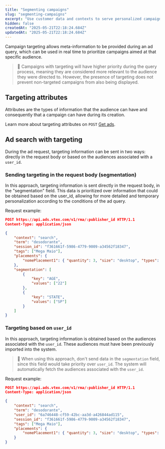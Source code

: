 ```yaml
---
title: "Segmenting campaigns"
slug: "segmenting-campaigns"
excerpt: "Use customer data and contexts to serve personalized campaigns through VTEX Ads API."
hidden: false
createdAt: "2025-05-21T22:18:24.684Z"
updatedAt: "2025-05-21T22:18:24.684Z"
---
```


Campaign targeting allows meta-information to be provided during an ad query, which can be used in real time to prioritize campaigns aimed at that specific audience.

> 🚧 Campaigns with targeting will have higher priority during the query process, meaning they are considered more relevant to the audience they were directed to. However, the presence of targeting does not prevent non-targeted campaigns from also being displayed.

## Targeting attributes

Attributes are the types of information that the audience can have and consequently that a campaign can have during its creation.

Learn more about targeting attributes on `POST` [Get ads](https://developers.vtex.com/docs/api-reference/vtex-ads-api#post-/v1/rma/-publisher_id-).

## Ad search with targeting

During the ad request, targeting information can be sent in two ways: directly in the request body or based on the audiences associated with a `user_id`.

### Sending targeting in the request body (segmentation)

In this approach, targeting information is sent directly in the request body, in the "segmentation" field. This data is prioritized over information that could be obtained based on the user_id, allowing for more detailed and temporary personalization according to the conditions of the ad query.

Request example:

```json
POST https://api.ads.vtex.com/v1/rma/:publisher_id HTTP/1.1
Content-Type: application/json

{
    "context": "search",
    "term": "desodorante",
    "session_id": "f361661f-5986-4779-9009-a34562f18347",
    "tags": ["Mega Maio"],
    "placements": {
        "nomePlacement1": { "quantity": 3, "size": "desktop", "types": ["banner"] }
    },
    "segmentation": [
        {
            "key": "AGE",
            "values": ["22"]
        },
        {
            "key": "STATE",
            "values": ["SP"]
        }
    ]
}
```

### Targeting based on `user_id`

In this approach, targeting information is obtained based on the audiences associated with the `user_id`. These audiences must have been previously imported into the system.

> 🚧 When using this approach, don't send data in the `segmentation` field, since this field would take priority over `user_id`. The system will automatically fetch the audiences associated with the `user_id`.

Request example:

```json
POST https://api.ads.vtex.com/v1/rma/:publisher_id HTTP/1.1
Content-Type: application/json

{
    "context": "search",
    "term": "desodorante",
    "user_id": "6a746448-cf59-42bc-aa3d-a426844ad115",
    "session_id": "f361661f-5986-4779-9009-a34562f18347",
    "tags": ["Mega Maio"],
    "placements": {
        "nomePlacement1": { "quantity": 3, "size": "desktop", "types": ["banner"] }
    }
}
```
